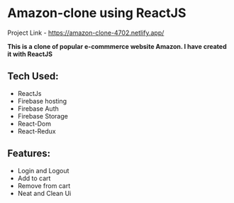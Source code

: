 # Amazon-clone using ReactJS
Project Link - https://amazon-clone-4702.netlify.app/

**This is a clone of popular e-commmerce website Amazon. I have created it with ReactJS**

## Tech Used:
- ReactJs
- Firebase hosting
- Firebase Auth
- Firebase Storage
- React-Dom
- React-Redux

## Features:
- Login and Logout
- Add to cart
- Remove from cart
- Neat and Clean Ui
